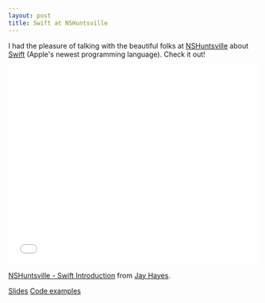 ```yaml
---
layout: post
title: Swift at NSHuntsville
---
```


I had the pleasure of talking with the beautiful folks at
[NSHuntsville](http://www.meetup.com/NSHuntsville) about
[Swift](https://developer.apple.com/swift) (Apple's newest programming
language). Check it out!

<iframe width="100%" height="400" src="//player.vimeo.com/video/104509423" frameborder="0" webkitallowfullscreen mozallowfullscreen allowfullscreen></iframe>

<p><a href="http://vimeo.com/104509423">NSHuntsville - Swift Introduction</a> from <a href="http://vimeo.com/user2616461">Jay Hayes</a>.</p>

[Slides](https://speakerdeck.com/iamvery/swift-introduction)
[Code examples](https://github.com/iamvery/swift-examples)
